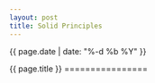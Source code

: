 ```yaml
---
layout: post
title: Solid Principles
---
```


<p class="meta">{{ page.date | date: "%-d %b %Y" }}</p>
{{ page.title }}
================
